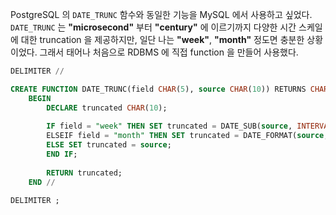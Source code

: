 PostgreSQL 의 `DATE_TRUNC` 함수와 동일한 기능을 MySQL 에서 사용하고 싶었다. `DATE_TRUNC` 는 **"microsecond"** 부터 **"century"** 에 이르기까지 다양한 시간 스케일에 대한 truncation 을 제공하지만, 일단 나는 **"week"**, **"month"** 정도면 충분한 상황이었다. 그래서 태어나 처음으로 RDBMS 에 직접 function 을 만들어 사용했다.

```sql
DELIMITER //

CREATE FUNCTION DATE_TRUNC(field CHAR(5), source CHAR(10)) RETURNS CHAR(10) DETERMINISTIC
    BEGIN
        DECLARE truncated CHAR(10);
        
        IF field = "week" THEN SET truncated = DATE_SUB(source, INTERVAL WEEKDAY(source) DAY);
        ELSEIF field = "month" THEN SET truncated = DATE_FORMAT(source, "%Y-%m-01");
        ELSE SET truncated = source;
        END IF;
        
        RETURN truncated;
    END //

DELIMITER ;
``` 